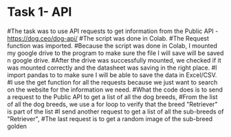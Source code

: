# Task 1- API
#The task was to use API requests to get information from the Public API - https://dog.ceo/dog-api/
#The script was done in Colab.
#The Request function was imported.
#Because the script was done in Colab, I mounted my google drive to the program to make sure the file I will save will be saved n google drive.
#After the drive was successfully mounted, we checked if it was mounted correctly and the datasheet was saving in the right place.
#I import pandas to to make sure I will be able to save the data in Excel/CSV.
#I use the get function for all the requests because we just want to search on the website for the information we need.
#What the code does is to send a request to the Public API to get a list of all the dog breeds,
#From the list of all the dog breeds, we use a for loop to verify that the breed "Retriever" is part of the list
#I send another request to get a list of all the sub-breeds of "Retriever", 
#The last request is to get a random image of the sub-breed golden

